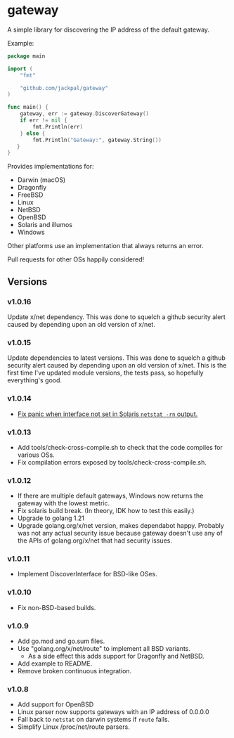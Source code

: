# gateway

A simple library for discovering the IP address of the default gateway.

Example:

```go
package main

import (
    "fmt"

    "github.com/jackpal/gateway"
)

func main() {
    gateway, err := gateway.DiscoverGateway()
    if err != nil {
        fmt.Println(err)
    } else {
        fmt.Println("Gateway:", gateway.String())
   }
}
```

Provides implementations for:

+ Darwin (macOS)
+ Dragonfly
+ FreeBSD
+ Linux
+ NetBSD
+ OpenBSD
+ Solaris and illumos
+ Windows

Other platforms use an implementation that always returns an error.

Pull requests for other OSs happily considered!

## Versions

### v1.0.16

Update x/net dependency. This was done to squelch a github security
alert caused by depending upon an old version of x/net.

### v1.0.15

Update dependencies to latest versions. This was done to squelch a github security
alert caused by depending upon an old version of x/net. This is the first time I've
updated module versions, the tests pass, so hopefully everything's good.

### v1.0.14

+ [Fix panic when interface not set in Solaris `netstat -rn` output.](https://github.com/jackpal/gateway/pull/42)

### v1.0.13

+ Add tools/check-cross-compile.sh to check that the code compiles for various OSs.
+ Fix compilation errors exposed by tools/check-cross-compile.sh.

### v1.0.12

+ If there are multiple default gateways, Windows now returns the gateway with the lowest metric.
+ Fix solaris build break. (In theory, IDK how to test this easily.)
+ Upgrade to golang 1.21
+ Upgrade golang.org/x/net version, makes dependabot happy. Probably was not any actual security
  issue because gateway doesn't use any of the APIs of golang.org/x/net that had security issues.

### v1.0.11

+ Implement DiscoverInterface for BSD-like OSes.

### v1.0.10

+ Fix non-BSD-based builds.
  

### v1.0.9

+ Add go.mod and go.sum files.
+ Use "golang.org/x/net/route" to implement all BSD variants.
  + As a side effect this adds support for Dragonfly and NetBSD. 
+ Add example to README.
+ Remove broken continuous integration.

### v1.0.8

+ Add support for OpenBSD
+ Linux parser now supports gateways with an IP address of 0.0.0.0
+ Fall back to `netstat` on darwin systems if `route` fails.
+ Simplify Linux /proc/net/route parsers.
